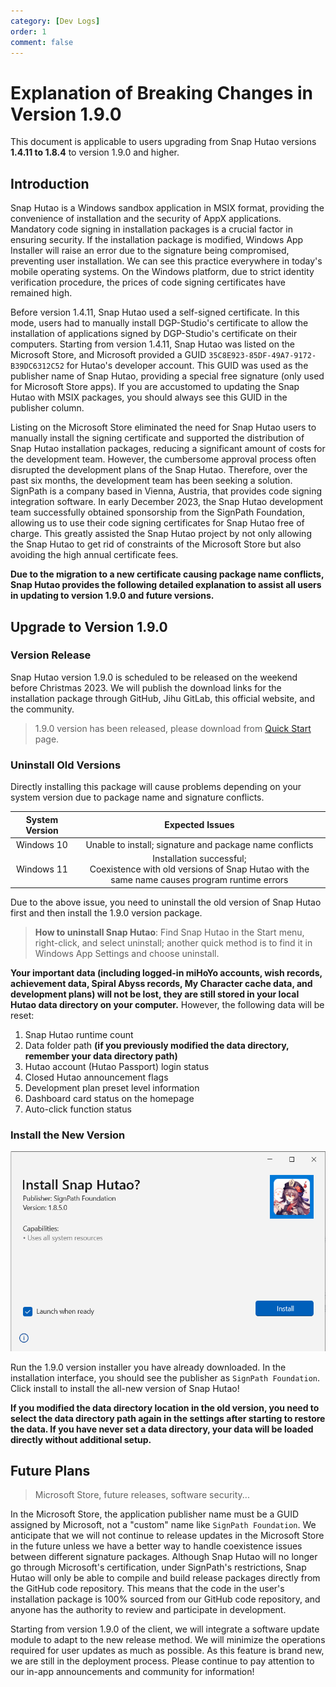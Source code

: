 ```yaml
---
category: [Dev Logs]
order: 1
comment: false
---
```


# Explanation of Breaking Changes in Version 1.9.0

This document is applicable to users upgrading from Snap Hutao versions **1.4.11 to 1.8.4** to version 1.9.0 and higher.

## Introduction

Snap Hutao is a Windows sandbox application in MSIX format, providing the convenience of installation and the security of AppX applications. Mandatory code signing in installation packages is a crucial factor in ensuring security. If the installation package is modified, Windows App Installer will raise an error due to the signature being compromised, preventing user installation. We can see this practice everywhere in today's mobile operating systems. On the Windows platform, due to strict identity verification procedure, the prices of code signing certificates have remained high.

Before version 1.4.11, Snap Hutao used a self-signed certificate. In this mode, users had to manually install DGP-Studio's certificate to allow the installation of applications signed by DGP-Studio's certificate on their computers. Starting from version 1.4.11, Snap Hutao was listed on the Microsoft Store, and Microsoft provided a GUID `35C8E923-85DF-49A7-9172-B39DC6312C52` for Hutao's developer account. This GUID was used as the publisher name of Snap Hutao, providing a special free signature (only used for Microsoft Store apps). If you are accustomed to updating the Snap Hutao with MSIX packages, you should always see this GUID in the publisher column.

Listing on the Microsoft Store eliminated the need for Snap Hutao users to manually install the signing certificate and supported the distribution of Snap Hutao installation packages, reducing a significant amount of costs for the development team. However, the cumbersome approval process often disrupted the development plans of the Snap Hutao. Therefore, over the past six months, the development team has been seeking a solution. SignPath is a company based in Vienna, Austria, that provides code signing integration software. In early December 2023, the Snap Hutao development team successfully obtained sponsorship from the SignPath Foundation, allowing us to use their code signing certificates for Snap Hutao free of charge. This greatly assisted the Snap Hutao project by not only allowing the Snap Hutao to get rid of constraints of the Microsoft Store but also avoiding the high annual certificate fees.

**Due to the migration to a new certificate causing package name conflicts, Snap Hutao provides the following detailed explanation to assist all users in updating to version 1.9.0 and future versions.**

## Upgrade to Version 1.9.0

### Version Release

Snap Hutao version 1.9.0 is scheduled to be released on the weekend before Christmas 2023. We will publish the download links for the installation package through GitHub, Jihu GitLab, this official website, and the community.

> 1.9.0 version has been released, please download from [Quick Start](../quick-start.md) page.

### Uninstall Old Versions

Directly installing this package will cause problems depending on your system version due to package name and signature conflicts.

| System Version |                                                      Expected Issues                                                      |
| :------------: | :-----------------------------------------------------------------------------------------------------------------------: |
|   Windows 10   |                                  Unable to install; signature and package name conflicts                                  |
|   Windows 11   | Installation successful;<br/>Coexistence with old versions of Snap Hutao with the same name causes program runtime errors |

Due to the above issue, you need to uninstall the old version of Snap Hutao first and then install the 1.9.0 version package.

> **How to uninstall Snap Hutao**: Find Snap Hutao in the Start menu, right-click, and select uninstall; another quick method is to find it in Windows App Settings and choose uninstall.

**Your important data (including logged-in miHoYo accounts, wish records, achievement data, Spiral Abyss records, My Character cache data, and development plans) will not be lost, they are still stored in your local Hutao data directory on your computer.** However, the following data will be reset:

1. Snap Hutao runtime count
2. Data folder path **(if you previously modified the data directory, remember your data directory path)**
3. Hutao account (Hutao Passport) login status
4. Closed Hutao announcement flags
5. Development plan preset level information
6. Dashboard card status on the homepage
7. Auto-click function status

### Install the New Version

![1.8.5 Version Installer](/images/202312/1-8-5-installer.png)

Run the 1.9.0 version installer you have already downloaded. In the installation interface, you should see the publisher as `SignPath Foundation`. Click install to install the all-new version of Snap Hutao!

**If you modified the data directory location in the old version, you need to select the data directory path again in the settings after starting to restore the data. If you have never set a data directory, your data will be loaded directly without additional setup.**

## Future Plans

> Microsoft Store, future releases, software security...

In the Microsoft Store, the application publisher name must be a GUID assigned by Microsoft, not a "custom" name like `SignPath Foundation`. We anticipate that we will not continue to release updates in the Microsoft Store in the future unless we have a better way to handle coexistence issues between different signature packages. Although Snap Hutao will no longer go through Microsoft's certification, under SignPath's restrictions, Snap Hutao will only be able to compile and build release packages directly from the GitHub code repository. This means that the code in the user's installation package is 100% sourced from our GitHub code repository, and anyone has the authority to review and participate in development.

Starting from version 1.9.0 of the client, we will integrate a software update module to adapt to the new release method. We will minimize the operations required for user updates as much as possible. As this feature is brand new, we are still in the deployment process. Please continue to pay attention to our in-app announcements and community for information!
